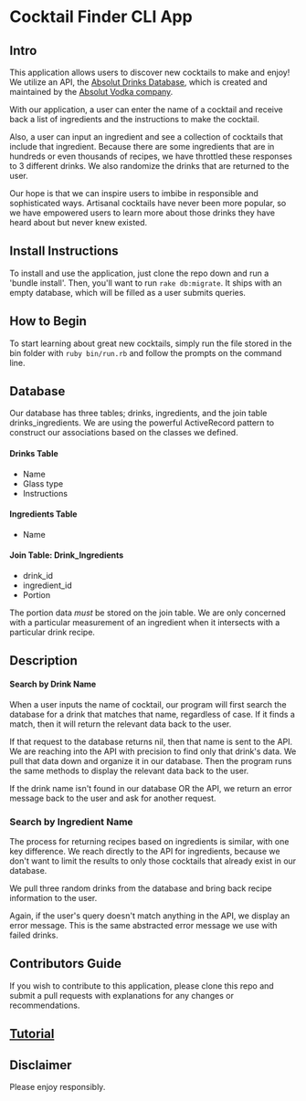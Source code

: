 # Cocktail Finder CLI App


## Intro
This application allows users to discover new cocktails to make and enjoy! We utilize an API, the [Absolut Drinks Database](https://addb.absolutdrinks.com/docs/), which is created and maintained by the [Absolut Vodka company](http://www.absolut.com/).

With our application, a user can enter the name of a cocktail and receive back a list of ingredients and the instructions to make the cocktail.

Also, a user can input an ingredient and see a collection of cocktails that include that ingredient. Because there are some ingredients that are in hundreds or even thousands of recipes, we have throttled these responses to 3 different drinks. We also randomize the drinks that are returned to the user.

Our hope is that we can inspire users to imbibe in responsible and sophisticated ways. Artisanal cocktails have never been more popular, so we have empowered users to learn more about those drinks they have heard about but never knew existed.


## Install Instructions

To install and use the application, just clone the repo down and run a 'bundle install'. Then, you'll want to run ```rake db:migrate```. It ships with an empty database, which will be filled as a user submits queries.

## How to Begin

To start learning about great new cocktails, simply run the file stored in the bin folder with ```ruby bin/run.rb``` and follow the prompts on the command line.

## Database
Our database has three tables; drinks, ingredients, and the join table drinks_ingredients. We are using the powerful ActiveRecord pattern to construct our associations based on the classes we defined.

#### Drinks Table
* Name
* Glass type
* Instructions

#### Ingredients Table
* Name

#### Join Table: Drink_Ingredients
* drink_id
* ingredient_id
* Portion


The portion data *must* be stored on the join table. We are only concerned with a particular measurement of an ingredient when it intersects with a particular drink recipe.

## Description

#### Search by Drink Name

When a user inputs the name of cocktail, our program will first search the database for a drink that matches that name, regardless of case. If it finds a match, then it will return the relevant data back to the user.

If that request to the database returns nil, then that name is sent to the API. We are reaching into the API with precision to find only that drink's data. We pull that data down and organize it in our database. Then the program runs the same methods to display the relevant data back to the user.

If the drink name isn't found in our database OR the API, we return an error message back to the user and ask for another request.


### Search by Ingredient Name

The process for returning recipes based on ingredients is similar, with one key difference. We reach directly to the API for ingredients, because we don't want to limit the results to only those cocktails that already exist in our database.

We pull three random drinks from the database and bring back recipe information to the user.

Again, if the user's query doesn't match anything in the API, we display an error message. This is the same abstracted error message we use with failed drinks.

## Contributors Guide

If you wish to contribute to this application, please clone this repo and submit a pull requests with explanations for any changes or recommendations.  

## [Tutorial](http://recordit.co/ELqAhbOWqs) 

## Disclaimer

Please enjoy responsibly.
